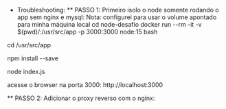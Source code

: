 * Troubleshooting:
** PASSO 1:
Primeiro isolo o node somente rodando o app sem nginx e mysql:
Nota: configurei para usar o volume apontado para minha máquina local
cd node-desafio
docker run --rm -it -v $(pwd)/:/usr/src/app -p 3000:3000 node:15 bash

cd /usr/src/app

npm install --save

node index.js

acesse o browser na porta 3000: http://localhost:3000

** PASSO 2:
Adicionar o proxy reverso com o nginx:

